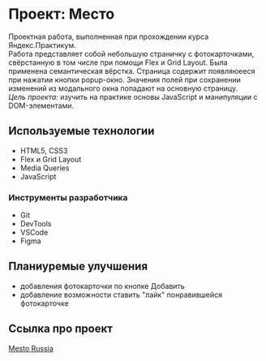 # Проект: Место

Проектная работа, выполненная при прохождении курса Яндекс.Практикум.<br>
Работа представляет собой небольшую страничку с фотокарточками, свёрстанную в том числе при помощи Flex и Grid Layout. Была применена семантическая вёрстка. Страница содержит появляюееся при нажатии кнопки popup-окно. Значения полей при сохранении изменений из модального окна попадают на основную страницу.<br>
*Цель проекта:* изучить на практике основы JavaScript и манипуляции с DOM-элементами. 

## Используемые технологии

- HTML5, CSS3
- Flex и Grid Layout
- Media Queries
- JavaScript

### Инструменты разработчика

- Git
- DevTools
- VSCode
- Figma

## Планиуремые улучшения

- добавления фотокарточки по кнопке Добавить
- добавление возможности ставить "лайк" понравившейся фотокарточке

## Ссылка про проект
[Mesto Russia](https://igorpodgorniy.github.io/mesto/)
